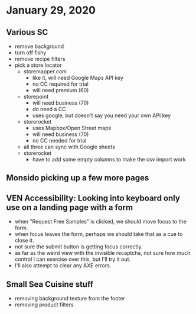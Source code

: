 # January 29, 2020

## Various SC
- remove background
- turn off fishy
- remove recipe filters
- pick a store locator
	- storemapper.com
		- like it, will need Google Maps API key
		- no CC required for trial
		- will need premium (60)
	- storepoint
		- will need business (70)
		- do need a CC
		- uses google, but doesn't say you need your own API key
	- storerocket
		- uses Mapbox/Open Street maps
		- will need business (70)
		- no CC needed for trial
	- all three can sync with Google sheets
	- storerocket
		- have to add some empty columns to make the csv import work

## Monsido picking up a few more pages

## VEN Accessibility: Looking into keyboard only use on a landing page with a form
- when "Request Free Samples" is clicked, we should move focus to the form. 
- when focus leaves the form, perhaps we should take that as a cue to close it. 
- not sure the submit button is getting focus correctly. 
- as far as the weird view with the invisible recaptcha, not sure how much control I can exercise over this, but I'll try it out. 
- I'll also attempt to clear any AXE errors. 

## Small Sea Cuisine stuff
- removing background texture from the footer
- removing product filters
